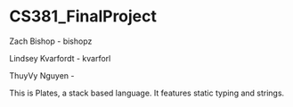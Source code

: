 # CS381_FinalProject
Zach Bishop - bishopz

Lindsey Kvarfordt - kvarforl

ThuyVy Nguyen -

This is Plates, a stack based language. It features static typing and strings. 
